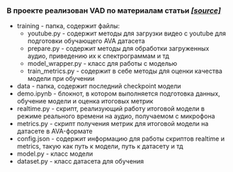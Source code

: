 ### В проекте реализован VAD по материалам статьи [_\[source\]_](https://arxiv.org/pdf/2103.03529.pdf)
- training - папка, содержит файлы:
	- youtube.py - содержит методы для загрузки видео с youtube для подготовки обучающего AVA датасета 
	- prepare.py - содержит методы для обработки загруженных аудио, приведению их к спектрограммам и тд
	- model_wrapper.py - класс для работы с моделью
	- train_metrics.py - содержит в себе методы для оценки качества модели при обучении
- data - папка, содержит последний checkpoint модели
- demo.ipynb - блокнот, в котором выполняется подготовка данных, обучение модели и оценка итоговых метрик
- realtime.py - скрипт, реализующий работу итоговой модели в режиме реального времени на аудио, получаемом с микрофона
- metrics.py - скрипт получения метрик для итоговой модели на датасете в AVA-формате
- config.json - содержит информацию для работы скриптов realtime и metrics, такую как путь к модели, путь к датасету и тд
- model.py - класс модели
- dataset.py - класс датасета для обучения